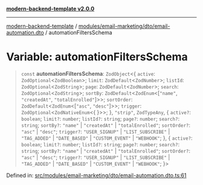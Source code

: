 [**modern-backend-template v2.0.0**](../../../../../README.md)

***

[modern-backend-template](../../../../../modules.md) / [modules/email-marketing/dto/email-automation.dto](../README.md) / automationFiltersSchema

# Variable: automationFiltersSchema

> `const` **automationFiltersSchema**: `ZodObject`\<\{ `active`: `ZodOptional`\<`ZodBoolean`\>; `limit`: `ZodDefault`\<`ZodNumber`\>; `listId`: `ZodOptional`\<`ZodString`\>; `page`: `ZodDefault`\<`ZodNumber`\>; `search`: `ZodOptional`\<`ZodString`\>; `sortBy`: `ZodDefault`\<`ZodEnum`\<\[`"name"`, `"createdAt"`, `"totalEnrolled"`\]\>\>; `sortOrder`: `ZodDefault`\<`ZodEnum`\<\[`"asc"`, `"desc"`\]\>\>; `trigger`: `ZodOptional`\<`ZodNativeEnum`\<\{ \}\>\>; \}, `"strip"`, `ZodTypeAny`, \{ `active?`: `boolean`; `limit?`: `number`; `listId?`: `string`; `page?`: `number`; `search?`: `string`; `sortBy?`: `"name"` \| `"createdAt"` \| `"totalEnrolled"`; `sortOrder?`: `"asc"` \| `"desc"`; `trigger?`: `"USER_SIGNUP"` \| `"LIST_SUBSCRIBE"` \| `"TAG_ADDED"` \| `"DATE_BASED"` \| `"CUSTOM_EVENT"` \| `"WEBHOOK"`; \}, \{ `active?`: `boolean`; `limit?`: `number`; `listId?`: `string`; `page?`: `number`; `search?`: `string`; `sortBy?`: `"name"` \| `"createdAt"` \| `"totalEnrolled"`; `sortOrder?`: `"asc"` \| `"desc"`; `trigger?`: `"USER_SIGNUP"` \| `"LIST_SUBSCRIBE"` \| `"TAG_ADDED"` \| `"DATE_BASED"` \| `"CUSTOM_EVENT"` \| `"WEBHOOK"`; \}\>

Defined in: [src/modules/email-marketing/dto/email-automation.dto.ts:61](https://github.com/maemreyo/saas-4cus-nodejs/blob/2a5b3f3aa11335dfa561e80e1feabb8e6084261e/src/modules/email-marketing/dto/email-automation.dto.ts#L61)
